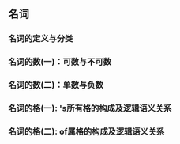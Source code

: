 ## 名词

### 名词的定义与分类
### 名词的数(一)：可数与不可数
### 名词的数(二)：单数与负数
### 名词的格(一): 's所有格的构成及逻辑语义关系
### 名词的格(二): of属格的构成及逻辑语义关系